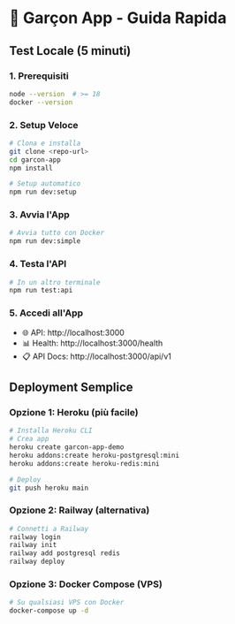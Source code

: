 # 🚀 Garçon App - Guida Rapida

## Test Locale (5 minuti)

### 1. Prerequisiti
```bash
node --version  # >= 18
docker --version
```

### 2. Setup Veloce
```bash
# Clona e installa
git clone <repo-url>
cd garcon-app
npm install

# Setup automatico
npm run dev:setup
```

### 3. Avvia l'App
```bash
# Avvia tutto con Docker
npm run dev:simple
```

### 4. Testa l'API
```bash
# In un altro terminale
npm run test:api
```

### 5. Accedi all'App
- 🌐 API: http://localhost:3000
- 📊 Health: http://localhost:3000/health
- 📋 API Docs: http://localhost:3000/api/v1

## Deployment Semplice

### Opzione 1: Heroku (più facile)
```bash
# Installa Heroku CLI
# Crea app
heroku create garcon-app-demo
heroku addons:create heroku-postgresql:mini
heroku addons:create heroku-redis:mini

# Deploy
git push heroku main
```

### Opzione 2: Railway (alternativa)
```bash
# Connetti a Railway
railway login
railway init
railway add postgresql redis
railway deploy
```

### Opzione 3: Docker Compose (VPS)
```bash
# Su qualsiasi VPS con Docker
docker-compose up -d
```